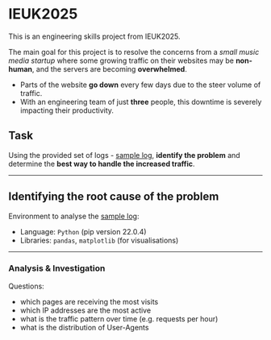 # IEUK2025
This is an engineering skills project from IEUK2025.

The main goal for this project is to resolve the concerns from a *small music media startup* where some growing traffic on their websites may be **non-human**, and the servers are becoming **overwhelmed**. 
- Parts of the website **go down** every few days due to the steer volume of traffic.
- With an engineering team of just **three** people, this downtime is severely impacting their productivity.

## Task
Using the provided set of logs - [sample log](./sample-log.log), **identify the problem** and determine the **best way to handle the increased traffic**.

---

## Identifying the root cause of the problem
Environment to analyse the [sample log](./sample-log.log):
- Language: `Python` (pip version 22.0.4)
- Libraries: `pandas`, `matplotlib` (for visualisations)

---

### Analysis & Investigation
Questions:
- which pages are receiving the most visits
- which IP addresses are the most active
- what is the traffic pattern over time (e.g. requests per hour)
- what is the distribution of User-Agents